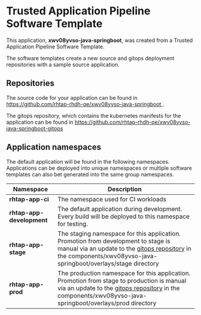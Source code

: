 # Trusted Application Pipeline Software Template

This application, **xwv08yvso-java-springboot**, was created from a Trusted Application Pipeline Software Template.

The software templates create a new source and gitops deployment repositories with a sample source application. 

## Repositories

The source code for your application can be found in [https://github.com/rhtap-rhdh-qe/xwv08yvso-java-springboot ](https://github.com/rhtap-rhdh-qe/xwv08yvso-java-springboot ).
 
The gitops repository, which contains the kubernetes manifests for the application can be found in 
[https://github.com/rhtap-rhdh-qe/xwv08yvso-java-springboot-gitops ](https://github.com/rhtap-rhdh-qe/xwv08yvso-java-springboot-gitops ) 

## Application namespaces 

The default application will be found in the following namespaces. Applications can be deployed into unique namespaces or multiple software templates can also bet generated into the same group namespaces.  

|  Namespace   |  Description   |  
| -------- | -------- |
| **rhtap-app-ci** | The namespace used for CI workloads |
| **rhtap-app-development** | The default application during development. Every build will be deployed to this namespace for testing. |
| **rhtap-app-stage** | The staging namespace for this application. Promotion from development to stage is manual via an update to the [gitops repository](https://github.com/rhtap-rhdh-qe/xwv08yvso-java-springboot-gitops ) in the components/xwv08yvso-java-springboot/overlays/stage directory |
| **rhtap-app-prod** | The production namespace for this application. Promotion from stage to production is manual via an update to the [gitops repository](https://github.com/rhtap-rhdh-qe/xwv08yvso-java-springboot-gitops ) in the components/xwv08yvso-java-springboot/overlays/prod directory |